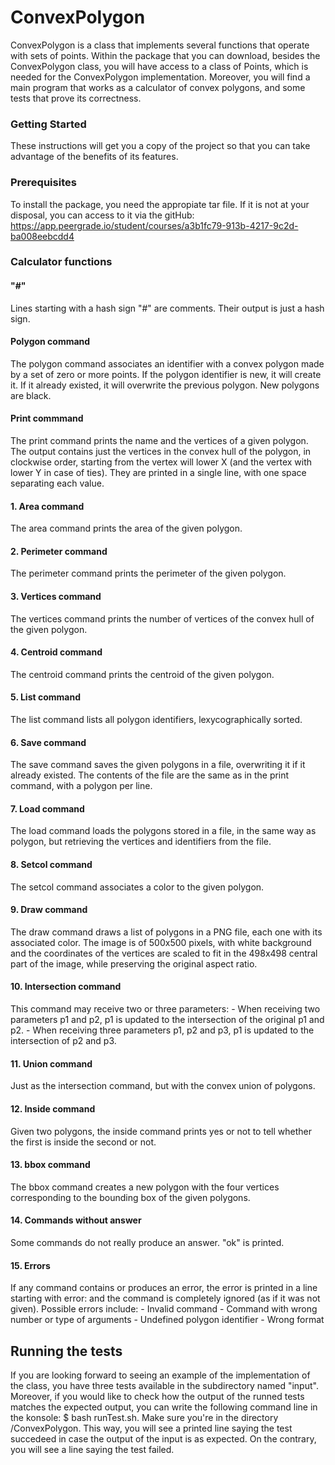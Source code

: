 #  ConvexPolygon

ConvexPolygon is a class that implements several functions that operate with sets of points. Within the package that you can download, besides the ConvexPolygon class, you will have access to a class of Points, which is needed for the ConvexPolygon implementation. Moreover, you will find a main program that works as a calculator of convex polygons, and some tests that prove its correctness. 

### Getting Started

These instructions will get you a copy of the project so that you can take advantage of the benefits of its features.

### Prerequisites

To install the package, you need the appropiate tar file. If it is not at your disposal, you can access to it via the gitHub: https://app.peergrade.io/student/courses/a3b1fc79-913b-4217-9c2d-ba008eebcdd4

### Calculator functions

#### "#" 

Lines starting with a hash sign "#" are comments. Their output is just a hash sign.

#### Polygon command

The polygon command associates an identifier with a convex polygon made by a set of zero or more points. If the polygon identifier is new, it will create it. If it already existed, it will overwrite the previous polygon. New polygons are black.

#### Print commmand

The print command prints the name and the vertices of a given polygon. The output contains just the vertices in the convex hull of the polygon, in clockwise order, starting from the vertex will lower X (and the vertex with lower Y in case of ties). They are printed in a single line, with one space separating each value.

#### 1. Area command

The area command prints the area of the given polygon.

#### 2. Perimeter command

The perimeter command prints the perimeter of the given polygon.

#### 3. Vertices command

The vertices command prints the number of vertices of the convex hull of the given polygon.

#### 4. Centroid command

The centroid command prints the centroid of the given polygon.

#### 5. List command

The list command lists all polygon identifiers, lexycographically sorted.

#### 6. Save command

The save command saves the given polygons in a file, overwriting it if it already existed. The contents of the file are the same as in the print command, with a polygon per line.

#### 7. Load command

The load command loads the polygons stored in a file, in the same way as polygon, but retrieving the vertices and identifiers from the file.

#### 8. Setcol command

The setcol command associates a color to the given polygon.

#### 9. Draw command

The draw command draws a list of polygons in a PNG file, each one with its associated color. The image is of 500x500 pixels, with white background and the coordinates of the vertices are scaled to fit in the 498x498 central part of the image, while preserving the original aspect ratio.

#### 10. Intersection command

This command may receive two or three parameters:
	- When receiving two parameters p1 and p2, p1 is updated to the intersection of the original p1 and p2.
	- When receiving three parameters p1, p2 and p3, p1 is updated to the intersection of p2 and p3.

#### 11. Union command

Just as the intersection command, but with the convex union of polygons.

#### 12. Inside command

Given two polygons, the inside command prints yes or not to tell whether the first is inside the second or not.

#### 13. bbox command

The bbox command creates a new polygon with the four vertices corresponding to the bounding box of the given polygons.

#### 14. Commands without answer

Some commands do not really produce an answer. "ok" is printed.

#### 15. Errors

If any command contains or produces an error, the error is printed in a line starting with error: and the command is completely ignored (as if it was not given). Possible errors include:
	- Invalid command
	- Command with wrong number or type of arguments
	- Undefined polygon identifier
	- Wrong format

## Running the tests

If you are looking forward to seeing an example of the implementation of the class, you have three tests available in the subdirectory named "input". Moreover, if you would like to check how the output of the runned tests matches the expected output, you can write the following command line in the konsole: $ bash runTest.sh. Make sure you're in the directory /ConvexPolygon. This way, you will see a printed line saying the test succedeed in case the output of the input is as expected. On the contrary, you will see a line saying the test failed.
